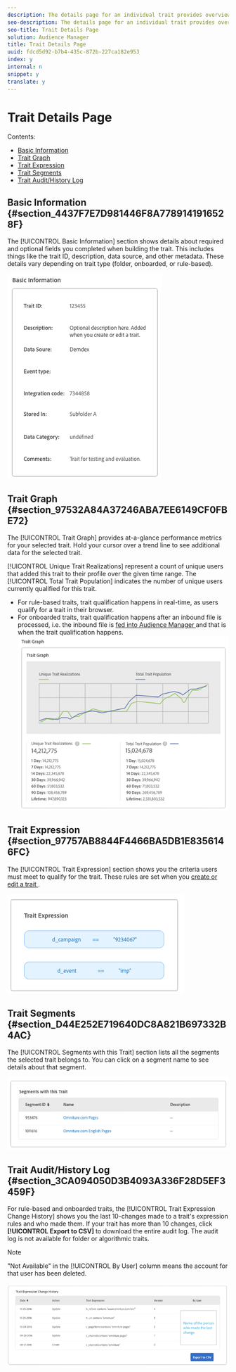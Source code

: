 ```yaml
---
description: The details page for an individual trait provides overview of information like the trait name, ID, performance metrics, expressions that define the trait, segments it belongs to, and the trait audit log. To vew these details, go to Audience Data > Traits and click the name of the trait you want to work with.
seo-description: The details page for an individual trait provides overview of information like the trait name, ID, performance metrics, expressions that define the trait, segments it belongs to, and the trait audit log. To vew these details, go to Audience Data > Traits and click the name of the trait you want to work with.
seo-title: Trait Details Page
solution: Audience Manager
title: Trait Details Page
uuid: fdcd5d92-b7b4-435c-872b-227ca182e953
index: y
internal: n
snippet: y
translate: y
---
```


# Trait Details Page

Contents: 


<ul class="simplelist"> 
 <li> <a href="../../c_features/c_tb_overview/trait-details-page.md#section_4437F7E7D981446F8A7789141916528F" format="dita" scope="local"> Basic Information </a> </li> 
 <li> <a href="../../c_features/c_tb_overview/trait-details-page.md#section_97532A84A37246ABA7EE6149CF0FBE72" format="dita" scope="local"> Trait Graph </a> </li> 
 <li> <a href="../../c_features/c_tb_overview/trait-details-page.md#section_97757AB8844F4466BA5DB1E8356146FC" format="dita" scope="local"> Trait Expression </a> </li> 
 <li> <a href="../../c_features/c_tb_overview/trait-details-page.md#section_D44E252E719640DC8A821B697332B4AC" format="dita" scope="local"> Trait Segments </a> </li> 
 <li> <a href="../../c_features/c_tb_overview/trait-details-page.md#section_3CA094050D3B4093A336F28D5EF3459F" format="dita" scope="local"> Trait Audit/History Log </a> </li> 
</ul>



## Basic Information {#section_4437F7E7D981446F8A7789141916528F}

The [!UICONTROL  Basic Information] section shows details about required and optional fields you completed when building the trait. This includes things like the trait ID, description, data source, and other metadata. These details vary depending on trait type (folder, onboarded, or rule-based). 

![](assets/basicInfo.png) 

## Trait Graph {#section_97532A84A37246ABA7EE6149CF0FBE72}

The [!UICONTROL  Trait Graph] provides at-a-glance performance metrics for your selected trait. Hold your cursor over a trend line to see additional data for the selected trait. 

[!UICONTROL  Unique Trait Realizations] represent a count of unique users that added this trait to their profile over the given time range. The [!UICONTROL  Total Trait Population] indicates the number of unique users currently qualified for this trait. 

* For rule-based traits, trait qualification happens in real-time, as users qualify for a trait in their browser.
* For onboarded traits, trait qualification happens after an inbound file is processed, i.e. the inbound file is [ fed into Audience Manager ](../../c_aam_faq_intro/c_inbound_crm_data_ingestion.md#concept_CA81A40C5DD643F899490355C737CE9C) and that is when the trait qualification happens.
![](assets/traitGraph.png) 

## Trait Expression {#section_97757AB8844F4466BA5DB1E8356146FC}

The [!UICONTROL  Trait Expression] section shows you the criteria users must meet to qualify for the trait. These rules are set when you [ create or edit a trait ](../../c_features/c_tb_overview/c_tb_main/c_tb_main.md#concept_BCDC4BCAEB4A4879AFA4A9B98D9ED369). 

![](assets/traitExpression.png) 

## Trait Segments {#section_D44E252E719640DC8A821B697332B4AC}

The [!UICONTROL  Segments with this Trait] section lists all the segments the selected trait belongs to. You can click on a segment name to see details about that segment. 

![](assets/traitSegments.png) 

## Trait Audit/History Log {#section_3CA094050D3B4093A336F28D5EF3459F}

For rule-based and onboarded traits, the [!UICONTROL  Trait Expression Change History] shows you the last 10-changes made to a trait's expression rules and who made them. If your trait has more than 10 changes, click **[!UICONTROL  Export to CSV]** to download the entire audit log. The audit log is not available for folder or algorithmic traits. 


>[!NOTE]
>
>"Not Available" in the [!UICONTROL  By User] column means the account for that user has been deleted. 



![](assets/traitHistory.png) 
